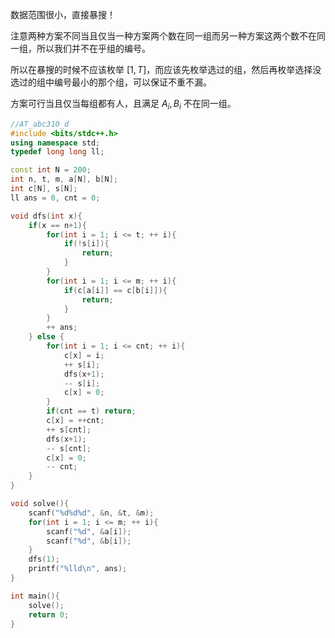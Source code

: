 数据范围很小，直接暴搜！

注意两种方案不同当且仅当一种方案两个数在同一组而另一种方案这两个数不在同一组，所以我们并不在乎组的编号。

所以在暴搜的时候不应该枚举 $[1,T]$，而应该先枚举选过的组，然后再枚举选择没选过的组中编号最小的那个组，可以保证不重不漏。

方案可行当且仅当每组都有人，且满足 $A_i,B_i$ 不在同一组。

```cpp
//AT_abc310_d
#include <bits/stdc++.h>
using namespace std;
typedef long long ll;

const int N = 200;
int n, t, m, a[N], b[N];
int c[N], s[N];
ll ans = 0, cnt = 0;

void dfs(int x){
	if(x == n+1){
		for(int i = 1; i <= t; ++ i){
			if(!s[i]){
				return;
			}
		}
		for(int i = 1; i <= m; ++ i){
			if(c[a[i]] == c[b[i]]){
				return;
			}
		}
		++ ans;
	} else {
		for(int i = 1; i <= cnt; ++ i){
			c[x] = i;
			++ s[i];
			dfs(x+1);
			-- s[i];
			c[x] = 0;
		}
		if(cnt == t) return;
		c[x] = ++cnt;
		++ s[cnt];
		dfs(x+1);
		-- s[cnt];
		c[x] = 0;
		-- cnt;
	}
}

void solve(){
	scanf("%d%d%d", &n, &t, &m);
	for(int i = 1; i <= m; ++ i){
		scanf("%d", &a[i]);
		scanf("%d", &b[i]);
	}
	dfs(1);
	printf("%lld\n", ans);
}

int main(){
	solve();
	return 0;
}
```